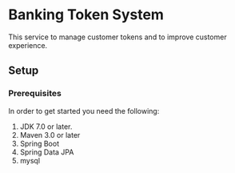# Banking Token System
This service to manage customer tokens and to improve customer experience.

## Setup

### Prerequisites

In order to get started you need the following:

1. JDK 7.0 or later.
2. Maven 3.0 or later
3. Spring Boot
4. Spring Data JPA
3. mysql

